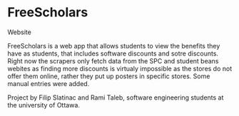 # FreeScholars
Website

FreeScholars is a web app that allows students to view the benefits they have as students, that includes software discounts
and sotre discounts. Right now the scrapers only fetch data from the SPC and student beans webites as finding more discounts is virtualy impossible as the stores do not offer them online, rather they put up posters in specific stores. Some manual entries were added.

Project by Filip Slatinac and Rami Taleb, software engineering students at the university of Ottawa. 

